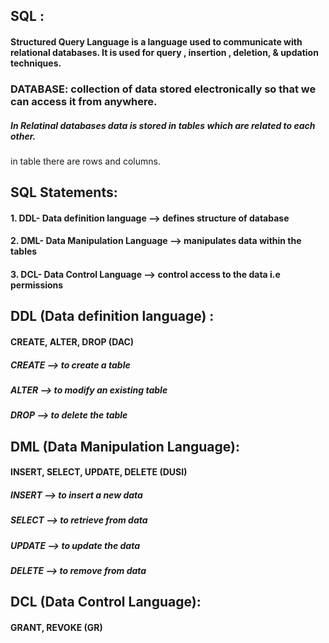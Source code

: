 ## SQL :
#### Structured Query Language is a language used to communicate with relational databases. It is used for query , insertion , deletion, & updation techniques.


### DATABASE: collection of data stored electronically so that we can access it from anywhere.
##### In Relatinal databases data is stored in tables which are related to each other.
in table there are rows and columns.


## SQL Statements:
#### 1. DDL- Data definition language --> defines structure of database
#### 2. DML- Data Manipulation Language --> manipulates data within the tables 
#### 3. DCL- Data Control Language --> control access to the data i.e permissions

## DDL (Data definition language) :
#### CREATE, ALTER, DROP    (DAC)
##### CREATE --> to create a table
##### ALTER --> to modify an existing table
##### DROP --> to delete the table

## DML (Data Manipulation Language):
#### INSERT, SELECT, UPDATE, DELETE   (DUSI)
##### INSERT --> to insert a new data
##### SELECT --> to retrieve from data
##### UPDATE --> to update the data
##### DELETE --> to remove from data

## DCL (Data Control Language):
#### GRANT, REVOKE  (GR)
